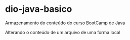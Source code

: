 # dio-java-basico
Armazenamento do conteúdo do curso BootCamp de Java

Alterando o conteúdo de um arquivo de uma forma local